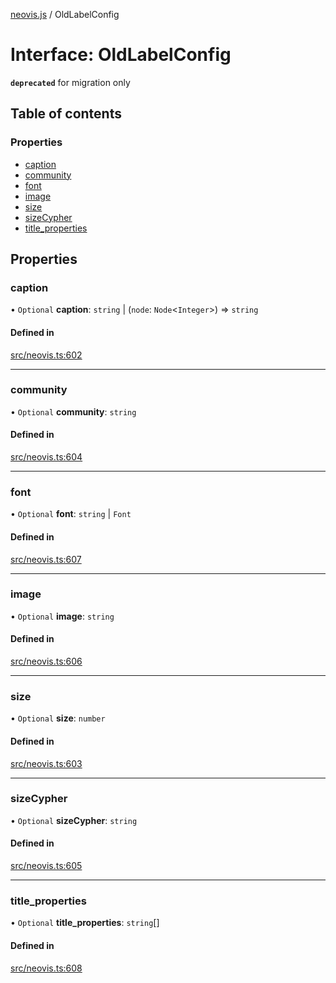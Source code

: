 [neovis.js](../README.md) / OldLabelConfig

# Interface: OldLabelConfig

**`deprecated`** for migration only

## Table of contents

### Properties

- [caption](OldLabelConfig.md#caption)
- [community](OldLabelConfig.md#community)
- [font](OldLabelConfig.md#font)
- [image](OldLabelConfig.md#image)
- [size](OldLabelConfig.md#size)
- [sizeCypher](OldLabelConfig.md#sizecypher)
- [title\_properties](OldLabelConfig.md#title_properties)

## Properties

### caption

• `Optional` **caption**: `string` \| (`node`: `Node`<`Integer`\>) => `string`

#### Defined in

[src/neovis.ts:602](https://github.com/thebestnom/neovis.js/blob/2344f9f/src/neovis.ts#L602)

___

### community

• `Optional` **community**: `string`

#### Defined in

[src/neovis.ts:604](https://github.com/thebestnom/neovis.js/blob/2344f9f/src/neovis.ts#L604)

___

### font

• `Optional` **font**: `string` \| `Font`

#### Defined in

[src/neovis.ts:607](https://github.com/thebestnom/neovis.js/blob/2344f9f/src/neovis.ts#L607)

___

### image

• `Optional` **image**: `string`

#### Defined in

[src/neovis.ts:606](https://github.com/thebestnom/neovis.js/blob/2344f9f/src/neovis.ts#L606)

___

### size

• `Optional` **size**: `number`

#### Defined in

[src/neovis.ts:603](https://github.com/thebestnom/neovis.js/blob/2344f9f/src/neovis.ts#L603)

___

### sizeCypher

• `Optional` **sizeCypher**: `string`

#### Defined in

[src/neovis.ts:605](https://github.com/thebestnom/neovis.js/blob/2344f9f/src/neovis.ts#L605)

___

### title\_properties

• `Optional` **title\_properties**: `string`[]

#### Defined in

[src/neovis.ts:608](https://github.com/thebestnom/neovis.js/blob/2344f9f/src/neovis.ts#L608)
